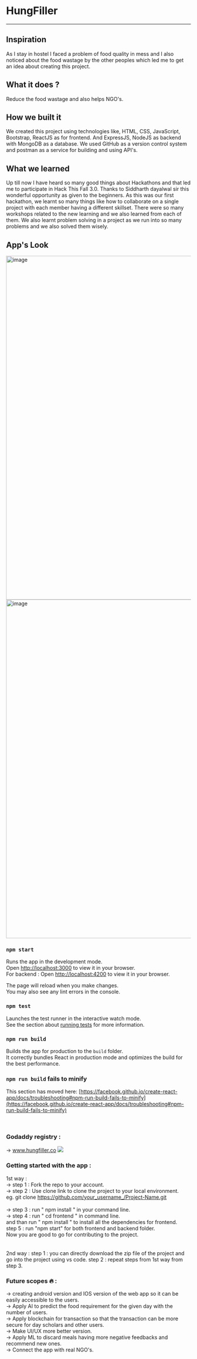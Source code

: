 # HungFiller
<hr>

## Inspiration
As I stay in hostel I faced a problem of food quality in mess and I also noticed about the food wastage by the other peoples which led me to get an idea about creating this project.
## What it does ?
Reduce the food wastage and also helps NGO's.

## How we built it
We created this project using technologies like, HTML, CSS, JavaScript, Bootstrap, ReactJS as for frontend. And ExpressJS, NodeJS as backend with MongoDB as a database. We used GitHub as a version control system and postman as a service for building and using API's.


## What we learned
Up till now I have heard so many good things about Hackathons and that led me to participate in Hack This Fall 3.0. Thanks to Siddharth dayalwal sir this wonderful opportunity as given to the beginners. As this was our first hackathon, we learnt so many things like how to collaborate on a single project with each member having a different skillset. There were so many workshops related to the new learning and we also learned from each of them. We also learnt problem solving in a project as we run into so many problems and we also solved them wisely.

## App's Look

<img width="937" alt="image" src="https://user-images.githubusercontent.com/107234388/216783275-9d5f8446-cc10-4d5f-ab3a-76255cb8778e.png">

<img width="923" alt="image" src="https://user-images.githubusercontent.com/107234388/216783812-eef586d9-75cf-4f66-9931-8c606a68af6e.png">


<br>

### `npm start`

Runs the app in the development mode.\
Open [http://localhost:3000](http://localhost:3000) to view it in your browser.
<br>
For backend : 
Open [http://localhost:4200](http://localhost:4200) to view it in your browser.

The page will reload when you make changes.\
You may also see any lint errors in the console.

### `npm test`

Launches the test runner in the interactive watch mode.\
See the section about [running tests](https://facebook.github.io/create-react-app/docs/running-tests) for more information.

### `npm run build`

Builds the app for production to the `build` folder.\
It correctly bundles React in production mode and optimizes the build for the best performance.

### `npm run build` fails to minify

This section has moved here: [https://facebook.github.io/create-react-app/docs/troubleshooting#npm-run-build-fails-to-minify](https://facebook.github.io/create-react-app/docs/troubleshooting#npm-run-build-fails-to-minify)


<br>

### Godaddy registry : 
-> www.hungfiller.co
<img src="https://user-images.githubusercontent.com/83772913/216782519-45377e69-de9c-4370-9a53-9f7a69d71fe5.png" />


### Getting started with the app :

1st way : 
    <br> -> step 1 : Fork the repo to your account.
    <br> -> step 2 : Use clone link to clone the project to your local environment.
    <br>       eg. git clone https://github.com/your_username_/Project-Name.git
    <br><br> -> step 3 : run " npm install " in your command line.
    <br> -> step 4 : run " cd frontend " in command line.
    <br>          and than run " npm install " to install all the dependencies for frontend.
    <br>    step 5 :  run "npm start" for both frontend and backend folder.
    <br>    Now you are good to go for contributing to the project.
    <br><br><br>
 2nd way : step 1 : you can directly download the zip file of the project and go into the project using vs code.
           step 2 : repeat steps from 1st way from step 3.


### Future scopes 🔥 :
-> creating android version and IOS version of the web app so it can be easily accessible to the users. <br>
-> Apply AI to predict the food requirement for the given day with the number of users.<br>
-> Apply blockchain for transaction so that the transaction can be more secure for day scholars and other users. <br>
-> Make UI/UX more better version.<br>
-> Apply ML to discard meals having more negative feedbacks and recommend new ones.<br>
-> Connect the app with real NGO's.<br>

